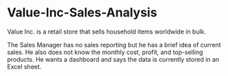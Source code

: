 # Value-Inc-Sales-Analysis
Value Inc. is a retail store that sells household items worldwide in bulk.

The Sales Manager has no sales reporting but he has a brief idea of current sales. He also does not know the monthly cost, profit, 
and top-selling products. He wants a dashboard and says the data is currently stored in an Excel sheet.
